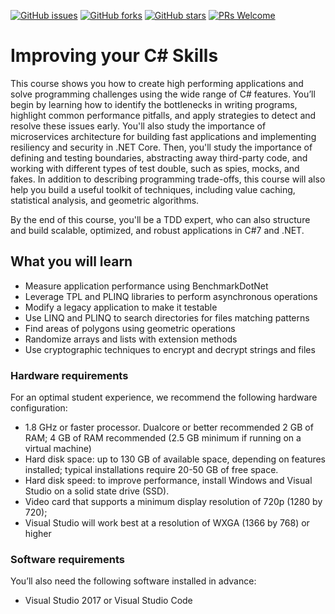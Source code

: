 [![GitHub issues](https://img.shields.io/github/issues/PacktPublishing/Improving-your-C-Sharp-Skills.svg)](https://github.com/PacktPublishing/Improving-your-C-Sharp-Skills/issues)
[![GitHub forks](https://img.shields.io/github/forks/PacktPublishing/Improving-your-C-Sharp-Skills.svg)](https://github.com/PacktPublishing/Improving-your-C-Sharp-Skills/network)
[![GitHub stars](https://img.shields.io/github/stars/PacktPublishing/Improving-your-C-Sharp-Skills.svg)](https://github.com/PacktPublishing/Improving-your-C-Sharp-Skills/stargazers)
[![PRs Welcome](https://img.shields.io/badge/PRs-welcome-brightgreen.svg)](https://github.com/PacktPublishing/Improving-your-C-Sharp-Skills/pulls)



# Improving your C# Skills
This course shows you how to create high performing applications and solve programming challenges using the wide range of C# features. You’ll begin by learning how to identify the bottlenecks in writing programs, highlight common performance pitfalls, and apply strategies to detect and resolve these issues early. You'll also study the importance of microservices architecture for building fast applications and implementing resiliency and security in .NET Core. Then, you'll study the importance of defining and testing boundaries, abstracting away third-party code, and working with different types of test double, such as spies, mocks, and fakes. In addition to describing programming trade-offs, this course will also help you build a useful toolkit of techniques, including value caching, statistical analysis, and geometric algorithms. 

By the end of this course, you'll be a TDD expert, who can also structure and build scalable, optimized, and robust applications in C#7 and .NET.


## What you will learn
* Measure application performance using BenchmarkDotNet
* Leverage TPL and PLINQ libraries to perform asynchronous operations
* Modify a legacy application to make it testable
* Use LINQ and PLINQ to search directories for files matching patterns
* Find areas of polygons using geometric operations
* Randomize arrays and lists with extension methods
* Use cryptographic techniques to encrypt and decrypt strings and files


### Hardware requirements
For an optimal student experience, we recommend the following hardware configuration:
* 1.8 GHz or faster processor. Dualcore or better recommended 2 GB of RAM; 4 GB of RAM recommended (2.5 GB minimum if running on a
virtual machine)
* Hard disk space: up to 130 GB of available space, depending on features installed; typical installations require 20-50 GB
of free space.
* Hard disk speed: to improve performance, install Windows and Visual Studio on a solid state drive (SSD).
* Video card that supports a minimum display resolution of 720p (1280 by 720);
* Visual Studio will work best at a resolution of WXGA (1366 by 768) or higher



### Software requirements
You’ll also need the following software installed in advance:
* Visual Studio 2017 or Visual Studio Code




